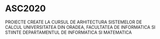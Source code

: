 # ASC2020
PROIECTE CREATE LA CURSUL DE ARHITECTURA SISTEMELOR DE CALCUL
UNIVERSITATEA DIN ORADEA, FACULTATEA DE INFORMATICA SI STIINTE
DEPARTAMENTUL DE INFORMATICA SI MATEMATICA
